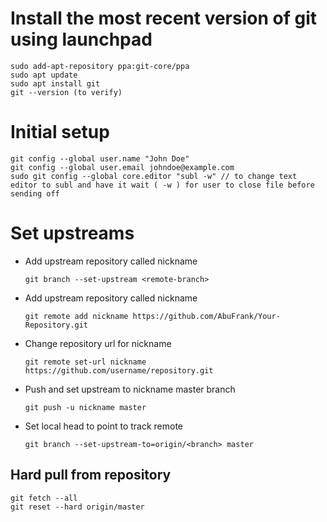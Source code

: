 # Install the most recent version of git using launchpad

	sudo add-apt-repository ppa:git-core/ppa
	sudo apt update
	sudo apt install git
	git --version (to verify)

# Initial setup

	git config --global user.name "John Doe"
	git config --global user.email johndoe@example.com
	sudo git config --global core.editor "subl -w" // to change text editor to subl and have it wait ( -w ) for user to close file before sending off

# Set upstreams
* Add upstream repository called nickname 
	```
	git branch --set-upstream <remote-branch>
	```
* Add upstream repository called nickname 
	```
	git remote add nickname https://github.com/AbuFrank/Your-Repository.git
	```
* Change repository url for nickname
	```
	git remote set-url nickname https://github.com/username/repository.git
	```
* Push and set upstream to nickname master branch
	```
	git push -u nickname master
	```
* Set local head to point to track remote
	```
	git branch --set-upstream-to=origin/<branch> master
	```
## Hard pull from repository
	git fetch --all
	git reset --hard origin/master
